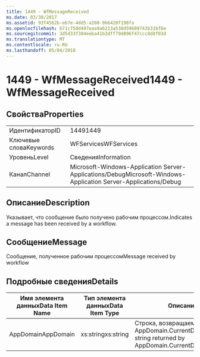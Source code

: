 ```yaml
---
title: 1449 - WfMessageReceived
ms.date: 03/30/2017
ms.assetid: 93f4562b-eb7e-4dd5-a208-9b6420f198fa
ms.openlocfilehash: b71c750d497eaa9a6213a538d59689743b31bf6e
ms.sourcegitcommit: 3d5d33f384eeba41b2dff79d096f47ccc8d8f03d
ms.translationtype: MT
ms.contentlocale: ru-RU
ms.lasthandoff: 05/04/2018
---
```

# <a name="1449---wfmessagereceived"></a><span data-ttu-id="c9168-102">1449 - WfMessageReceived</span><span class="sxs-lookup"><span data-stu-id="c9168-102">1449 - WfMessageReceived</span></span>
## <a name="properties"></a><span data-ttu-id="c9168-103">Свойства</span><span class="sxs-lookup"><span data-stu-id="c9168-103">Properties</span></span>  
  
|||  
|-|-|  
|<span data-ttu-id="c9168-104">Идентификатор</span><span class="sxs-lookup"><span data-stu-id="c9168-104">ID</span></span>|<span data-ttu-id="c9168-105">1449</span><span class="sxs-lookup"><span data-stu-id="c9168-105">1449</span></span>|  
|<span data-ttu-id="c9168-106">Ключевые слова</span><span class="sxs-lookup"><span data-stu-id="c9168-106">Keywords</span></span>|<span data-ttu-id="c9168-107">WFServices</span><span class="sxs-lookup"><span data-stu-id="c9168-107">WFServices</span></span>|  
|<span data-ttu-id="c9168-108">Уровень</span><span class="sxs-lookup"><span data-stu-id="c9168-108">Level</span></span>|<span data-ttu-id="c9168-109">Сведения</span><span class="sxs-lookup"><span data-stu-id="c9168-109">Information</span></span>|  
|<span data-ttu-id="c9168-110">Канал</span><span class="sxs-lookup"><span data-stu-id="c9168-110">Channel</span></span>|<span data-ttu-id="c9168-111">Microsoft-Windows-Application Server-Applications/Debug</span><span class="sxs-lookup"><span data-stu-id="c9168-111">Microsoft-Windows-Application Server-Applications/Debug</span></span>|  
  
## <a name="description"></a><span data-ttu-id="c9168-112">Описание</span><span class="sxs-lookup"><span data-stu-id="c9168-112">Description</span></span>  
 <span data-ttu-id="c9168-113">Указывает, что сообщение было получено рабочим процессом.</span><span class="sxs-lookup"><span data-stu-id="c9168-113">Indicates a message has been received by a workflow.</span></span>  
  
## <a name="message"></a><span data-ttu-id="c9168-114">Сообщение</span><span class="sxs-lookup"><span data-stu-id="c9168-114">Message</span></span>  
 <span data-ttu-id="c9168-115">Сообщение, полученное рабочим процессом</span><span class="sxs-lookup"><span data-stu-id="c9168-115">Message received by workflow</span></span>  
  
## <a name="details"></a><span data-ttu-id="c9168-116">Подробные сведения</span><span class="sxs-lookup"><span data-stu-id="c9168-116">Details</span></span>  
  
|<span data-ttu-id="c9168-117">Имя элемента данных</span><span class="sxs-lookup"><span data-stu-id="c9168-117">Data Item Name</span></span>|<span data-ttu-id="c9168-118">Тип элемента данных</span><span class="sxs-lookup"><span data-stu-id="c9168-118">Data Item Type</span></span>|<span data-ttu-id="c9168-119">Описание</span><span class="sxs-lookup"><span data-stu-id="c9168-119">Description</span></span>|  
|--------------------|--------------------|-----------------|  
|<span data-ttu-id="c9168-120">AppDomain</span><span class="sxs-lookup"><span data-stu-id="c9168-120">AppDomain</span></span>|<span data-ttu-id="c9168-121">xs:string</span><span class="sxs-lookup"><span data-stu-id="c9168-121">xs:string</span></span>|<span data-ttu-id="c9168-122">Строка, возвращаемая AppDomain.CurrentDomain.FriendlyName.</span><span class="sxs-lookup"><span data-stu-id="c9168-122">The string returned by AppDomain.CurrentDomain.FriendlyName.</span></span>|
